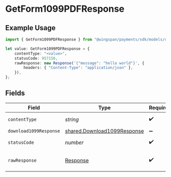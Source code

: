 # GetForm1099PDFResponse

## Example Usage

```typescript
import { GetForm1099PDFResponse } from "@wingspan/payments/sdk/models/operations";

let value: GetForm1099PDFResponse = {
    contentType: "<value>",
    statusCode: 957156,
    rawResponse: new Response('{"message": "hello world"}', {
        headers: { "Content-Type": "application/json" },
    }),
};
```

## Fields

| Field                                                                             | Type                                                                              | Required                                                                          | Description                                                                       |
| --------------------------------------------------------------------------------- | --------------------------------------------------------------------------------- | --------------------------------------------------------------------------------- | --------------------------------------------------------------------------------- |
| `contentType`                                                                     | *string*                                                                          | :heavy_check_mark:                                                                | HTTP response content type for this operation                                     |
| `download1099Response`                                                            | [shared.Download1099Response](../../../sdk/models/shared/download1099response.md) | :heavy_minus_sign:                                                                | Download1099Response                                                              |
| `statusCode`                                                                      | *number*                                                                          | :heavy_check_mark:                                                                | HTTP response status code for this operation                                      |
| `rawResponse`                                                                     | [Response](https://developer.mozilla.org/en-US/docs/Web/API/Response)             | :heavy_check_mark:                                                                | Raw HTTP response; suitable for custom response parsing                           |